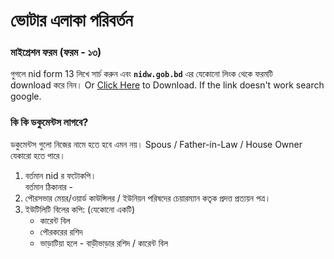 # ভোটার এলাকা পরিবর্তন

### মাইগ্রেশন ফরম (ফরম - ১৩)
গুগলে nid form 13 লিখে সার্চ করুন এবং **`nidw.gob.bd`** এর যেকোনো লিংক থেকে ফরমটি download করে নিন। Or [Click Here](https://file-dhaka.portal.gov.bd/files/www.narayanganj.gov.bd/files/49179711_2010_11e7_8f57_286ed488c766/Form-13.PDF) to Download. If the link doesn't work search google.

### কি কি ডকুমেন্টস লাগবে?
ডকুমেন্টস গুলো নিজের নামে হতে হবে এমন নয়। Spous / Father-in-Law / House Owner যেকারো হতে পারে।

1. বর্তমান nid র ফটোকপি।<br>
বর্তমান ঠিকানার -
2. পৌরসভার মেয়র/ওয়ার্ড কাউন্সিলর / ইউনিয়ন পরিষদের চেয়ারম্যান কতৃক প্রদত্ত প্রত্যয়ন পত্র।
3. ইউটিলিটি বিলের কপি: (যেকোনো একটি)
    - কারেন্ট বিল
    - পৌরকরের রশিদ
    - ভাড়াটিয়া হলে - বাড়ীভাড়ার রশিদ / কারেন্ট বিল
